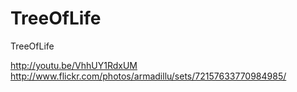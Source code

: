 TreeOfLife
==========

TreeOfLife

http://youtu.be/VhhUY1RdxUM
http://www.flickr.com/photos/armadillu/sets/72157633770984985/
